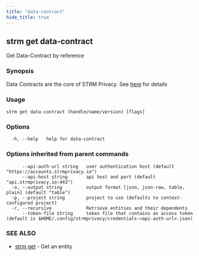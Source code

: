 ```yaml
---
title: "data-contract"
hide_title: true
---
```

## strm get data-contract

Get Data-Contract by reference

### Synopsis

Data Contracts are the core of STRM Privacy.
See [here](https://docs.strmprivacy.io/docs/latest/concepts/data-contracts/) for details

### Usage

```
strm get data-contract (handle/name/version) [flags]
```

### Options

```
  -h, --help   help for data-contract
```

### Options inherited from parent commands

```
      --api-auth-url string   user authentication host (default "https://accounts.strmprivacy.io")
      --api-host string       api host and port (default "api.strmprivacy.io:443")
  -o, --output string         output format [json, json-raw, table, plain] (default "table")
  -p, --project string        project to use (defaults to context-configured project)
  -r, --recursive             Retrieve entities and their dependents
      --token-file string     token file that contains an access token (default is $HOME/.config/strmprivacy/credentials-<api-auth-url>.json)
```

### SEE ALSO

* [strm get](docs/04-reference/01-cli-reference/strm/get/index.md)	 - Get an entity

